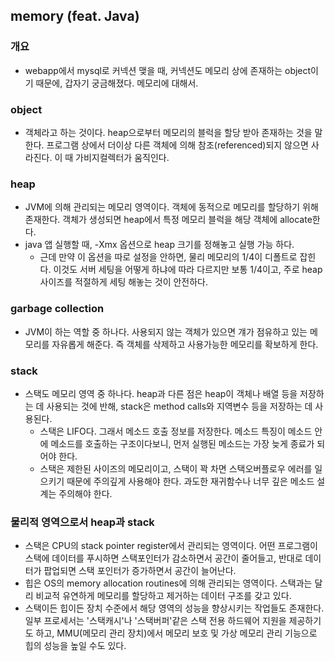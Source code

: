 ## memory (feat. Java)

### 개요
- webapp에서 mysql로 커넥션 맺을 때, 커넥션도 메모리 상에 존재하는 object이기 때문에, 갑자기 궁금해졌다. 메모리에 대해서.

### object
- 객체라고 하는 것이다. heap으로부터 메모리의 블럭을 할당 받아 존재하는 것을 말한다. 프로그램 상에서 더이상 다른 객체에 의해 참조(referenced)되지 않으면 사라진다. 이 때 가비지컬렉터가 움직인다.

### heap
- JVM에 의해 관리되는 메모리 영역이다. 객체에 동적으로 메모리를 할당하기 위해 존재한다. 객체가 생성되면 heap에서 특정 메모리 블럭을 해당 객체에 allocate한다. 
- java 앱 실행할 때, -Xmx 옵션으로 heap 크기를 정해놓고 실행 가능 하다.
	- 근데 만약 이 옵션을 따로 설정을 안하면, 물리 메모리의 1/4이 디폴트로 잡힌다. 이것도 서버 세팅을 어떻게 하냐에 따라 다르지만 보통 1/4이고, 주로 heap 사이즈를 적절하게 세팅 해놓는 것이 안전하다. 

### garbage collection
- JVM이 하는 역할 중 하나다. 사용되지 않는 객체가 있으면 걔가 점유하고 있는 메모리를 자유롭게 해준다. 즉 객체를 삭제하고 사용가능한 메모리를 확보하게 한다.

### stack
- 스택도 메모리 영역 중 하나다. heap과 다른 점은 heap이 객체나 배열 등을 저장하는 데 사용되는 것에 반해, stack은 method calls와 지역변수 등을 저장하는 데 사용된다.
	- 스택은 LIFO다. 그래서 메소드 호출 정보를 저장한다. 메소드 특징이 메소드 안에 메소드를 호출하는 구조이다보니, 먼저 실행된 메소드는 가장 늦게 종료가 되어야 한다.
	- 스택은 제한된 사이즈의 메모리이고, 스택이 꽉 차면 스택오버플로우 에러를 일으키기 때문에 주의깊게 사용해야 한다. 과도한 재귀함수나 너무 깊은 메소드 설계는 주의해야 한다.


### 물리적 영역으로서 heap과 stack
- 스택은 CPU의 stack pointer register에서 관리되는 영역이다. 어떤 프로그램이 스택에 데이터를 푸시하면 스택포인터가 감소하면서 공간이 줄어들고, 반대로 데이터가 팝업되면 스택 포인터가 증가하면서 공간이 늘어난다.
- 힙은 OS의 memory allocation routines에 의해 관리되는 영역이다. 스택과는 달리 비교적 유연하게 메모리를 할당하고 제거하는 데이터 구조를 갖고 있다.
- 스택이든 힙이든 장치 수준에서 해당 영역의 성능을 향상시키는 작업들도 존재한다. 일부 프로세서는 '스택캐시'나 '스택버퍼'같은 스택 전용 하드웨어 지원을 제공하기도 하고, MMU(메모리 관리 장치)에서 메모리 보호 및 가상 메모리 관리 기능으로 힙의 성능을 높일 수도 있다.